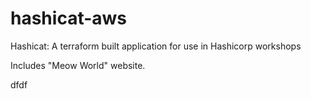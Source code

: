 # hashicat-aws
Hashicat: A terraform built application for use in Hashicorp workshops

Includes "Meow World" website.

dfdf